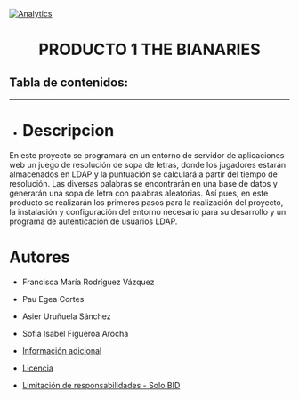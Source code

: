 [![Analytics](https://gabeacon.irvinlim.com/UA-4677001-16/Plantilla-de-repositorio/readme?useReferer)](https://github.com/EL-BID/Plantilla-de-repositorio/)



<h1 align="center"> PRODUCTO 1 THE BIANARIES</h1>
<p align="center"> </p>
<p align="center"><https://www.google.com/url?sa=i&url=https%3A%2F%2Fwww.uoc.edu%2F&psig=AOvVaw1sId4QjhKxHq-VzHqiqRrR&ust=1633302964075000&source=images&cd=vfe&ved=0CAsQjRxqFwoTCOjMuuztrPMCFQAAAAAdAAAAABAD></p> 

## Tabla de contenidos:
---
- # Descripcion
En este proyecto se programará en un entorno de servidor de aplicaciones web un
juego de resolución de sopa de letras, donde los jugadores estarán almacenados en
LDAP y la puntuación se calculará a partir del tiempo de resolución. Las diversas
palabras se encontrarán en una base de datos y generarán una sopa de letra con
palabras aleatorias.
Así pues, en este producto se realizarán los primeros pasos para la realización del
proyecto, la instalación y configuración del entorno necesario para su desarrollo y un
programa de autenticación de usuarios LDAP.
 
 # Autores
 - Francisca María Rodríguez Vázquez
 - Pau Egea Cortes
 - Asier Uruñuela Sánchez
 - Sofia Isabel Figueroa Arocha 
 
- [Información adicional](#información-adicional)
- [Licencia](#licencia)
- [Limitación de responsabilidades - Solo BID](#limitación-de-responsabilidades)




